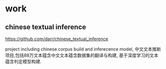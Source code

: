 # work

## chinese textual inference

https://github.com/darr/chinese_textual_inference

project including chinese corpus build and inferecence model,
中文文本推断项目,包括88万文本蕴含中文文本蕴含数据集的翻译与构建,
基于深度学习的文本蕴含判定模型构建.
